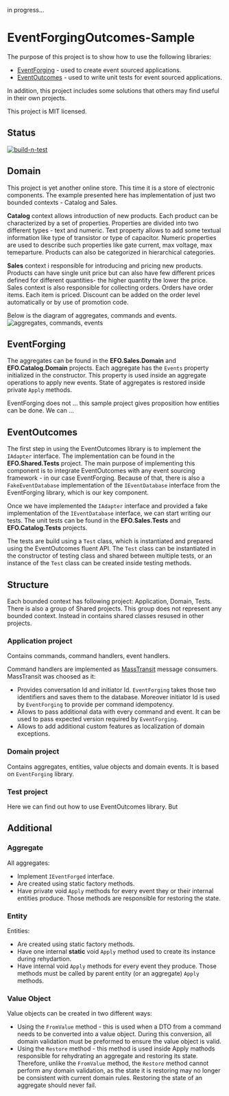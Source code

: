 in progress...

# EventForgingOutcomes-Sample
The purpose of this project is to show how to use the following libraries:
- [EventForging](https://github.com/piotr07da/EventForging) - used to create event sourced applications.
- [EventOutcomes](https://github.com/piotr07da/EventOutcomes) - used to write unit tests for event sourced applications.

In addition, this project includes some solutions that others may find useful in their own projects.

This project is MIT licensed.

## Status
[![build-n-test](https://github.com/piotr07da/EventForgingOutcomes-Sample/actions/workflows/build-n-test.yml/badge.svg)](https://github.com/piotr07da/EventForgingOutcomes-Sample/actions/workflows/build-n-test.yml)

## Domain
This project is yet another online store. This time it is a store of electronic components.
The example presented here has implementation of just two bounded contexts - Catalog and Sales.

**Catalog** context allows introduction of new products. Each product can be characterized by a set of properties.
Properties are divided into two different types - text and numeric.
Text property allows to add some textual information like type of transistor or type of capacitor.
Numeric properties are used to describe such properties like gate current, max voltage, max temeparture.
Products can also be categorized in hierarchical categories.

**Sales** context i responsible for introducing and pricing new products.
Products can have single unit price but can also have few different prices defined for different quantities- the higher quantity the lower the price.
Sales context is also responsible for collecting orders. Orders have order items. Each item is priced.
Discount can be added on the order level automatically or by use of promotion code.

Below is the diagram of aggregates, commands and events.
![aggregates, commands, events](doc/img/commands-and-events.png)

## EventForging
The aggregates can be found in the **EFO.Sales.Domain** and **EFO.Catalog.Domain** projects.
Each aggregate has the `Events` property initialized in the constructor. This property is used inside an aggregate operations
to apply new events. State of aggregates is restored inside private `Apply` methods.

EventForging does not ... this sample project gives proposition how entities can be done. We can ...



## EventOutcomes

The first step in using the EventOutcomes library is to implement the `IAdapter` interface.
The implementation can be found in the **EFO.Shared.Tests** project.
The main purpose of implementing this component is to integrate EventOutcomes with any event sourcing framework - in our case EventForging.
Because of that, there is also a `FakeEventDatabase` implementation of the `IEventDatabase` interface from the EventForging library,
which is our key component.

Once we have implemented the `IAdapter` interface and provided a fake implementation of the `IEventDatabase` interface,
we can start writing our tests. The unit tests can be found in the **EFO.Sales.Tests** and **EFO.Catalog.Tests** projects.

The tests are build using a `Test` class, which is instantiated and prepared using the EventOutcomes fluent API.
The `Test` class can be instantiated in the constructor of testing class and shared between multiple tests,
or an instance of the `Test` class can be created inside testing methods.



## Structure
Each bounded context has following project: Application, Domain, Tests. There is also a group of Shared projects. This group does not represent any bounded context. Instead in contains shared classes resused in other projects.

### Application project
Contains commands, command handlers, event handlers.

Command handlers are implemented as [MassTransit](https://masstransit.io/) message consumers. MassTransit was choosed as it:
- Provides conversation Id and initiator Id. `EventForging` takes those two identifiers and saves them to the database. Moreover initiator Id is used by `EventForging` to provide per command idempotency.
- Allows to pass additional data with every command and event. It can be used to pass expected version required by `EventForging`.
- Allows to add additional custom features as localization of domain exceptions.

### Domain project
Contains aggregates, entities, value objects and domain events. It is based on `EventForging` library.

### Test project
Here we can find out how to use EventOutcomes library. But 

## Additional

### Aggregate
All aggregates:
- Implement `IEventForged` interface.
- Are created using static factory methods.
- Have private void `Apply` methods for every event they or their internal entities produce. Those methods are responsible for restoring the state.

### Entity
Entities:
- Are created using static factory methods.
- Have one internal **static** void `Apply` method used to create its instance during rehydartion.
- Have internal void `Apply` methods for every event they produce. Those methods must be called by parent entity (or an aggregate) `Apply` methods.

### Value Object
Value objects can be created in two different ways:
- Using the `FromValue` method - this is used when a DTO from a command needs to be converted into a value object. During this conversion, all domain validation must be preformed to ensure the value object is valid.
- Using the `Restore` method - this method is used inside Apply mathods responsible for rehydrating an aggregate and restoring its state. Therefore, unlike the `FromValue` method, the `Restore` method cannot perform any domain validation, as the state it is restoring may no longer be consistent with current domain rules. Restoring the state of an aggregate should never fail.

